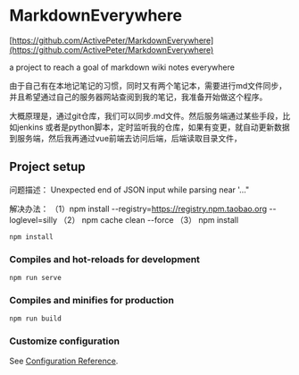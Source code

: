 # MarkdownEverywhere
[https://github.com/ActivePeter/MarkdownEverywhere](https://github.com/ActivePeter/MarkdownEverywhere)

 a project to reach a goal of markdown wiki notes everywhere

由于自己有在本地记笔记的习惯，同时又有两个笔记本，需要进行md文件同步，并且希望通过自己的服务器网站查阅到我的笔记，我准备开始做这个程序。

大概原理是，通过git仓库，我们可以同步.md文件。然后服务端通过某些手段，比如jenkins 或者是python脚本，定时监听我的仓库，如果有变更，就自动更新数据到服务端，然后我再通过vue前端去访问后端，后端读取目录文件，

## Project setup

问题描述：
Unexpected end of JSON input while parsing near '…"

解决办法：
（1）npm install --registry=https://registry.npm.taobao.org --loglevel=silly
（2） npm cache clean --force
（3） npm install

```
npm install
```

### Compiles and hot-reloads for development

```
npm run serve
```

### Compiles and minifies for production

```
npm run build
```

### Customize configuration

See [Configuration Reference](https://cli.vuejs.org/config/).
